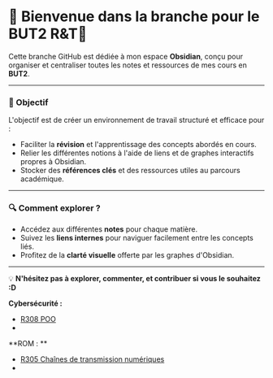 
# 🌟 Bienvenue dans la branche pour le BUT2 R&T🌟

Cette branche GitHub est dédiée à mon espace **Obsidian**, conçu pour organiser et centraliser toutes les notes et ressources de mes cours en **BUT2**.

---

### 🎯 Objectif
L'objectif est de créer un environnement de travail structuré et efficace pour :
- Faciliter la **révision** et l'apprentissage des concepts abordés en cours.
- Relier les différentes notions à l'aide de liens et de graphes interactifs propres à Obsidian.
- Stocker des **références clés** et des ressources utiles au parcours académique.

---

### 🔍 Comment explorer ?
- Accédez aux différentes **notes** pour chaque matière.
- Suivez les **liens internes** pour naviguer facilement entre les concepts liés.
- Profitez de la **clarté visuelle** offerte par les graphes d'Obsidian.

---

💡 **N'hésitez pas à explorer, commenter, et contribuer si vous le souhaitez :D**


**Cybersécurité :**

- [R308 POO](R308%20POO.md)
- 

**ROM : **

- [R305 Chaînes de transmission numériques](R305%20Chaînes%20de%20transmission%20numériques.md)
- 